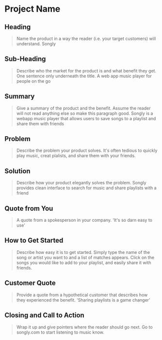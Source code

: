 # Project Name #

<!-- 
> This material was originally posted [here](http://www.quora.com/What-is-Amazons-approach-to-product-development-and-product-management). It is reproduced here for posterities sake.

There is an approach called "working backwards" that is widely used at Amazon. They work backwards from the customer, rather than starting with an idea for a product and trying to bolt customers onto it. While working backwards can be applied to any specific product decision, using this approach is especially important when developing new products or features.

For new initiatives a product manager typically starts by writing an internal press release announcing the finished product. The target audience for the press release is the new/updated product's customers, which can be retail customers or internal users of a tool or technology. Internal press releases are centered around the customer problem, how current solutions (internal or external) fail, and how the new product will blow away existing solutions.

If the benefits listed don't sound very interesting or exciting to customers, then perhaps they're not (and shouldn't be built). Instead, the product manager should keep iterating on the press release until they've come up with benefits that actually sound like benefits. Iterating on a press release is a lot less expensive than iterating on the product itself (and quicker!).

If the press release is more than a page and a half, it is probably too long. Keep it simple. 3-4 sentences for most paragraphs. Cut out the fat. Don't make it into a spec. You can accompany the press release with a FAQ that answers all of the other business or execution questions so the press release can stay focused on what the customer gets. My rule of thumb is that if the press release is hard to write, then the product is probably going to suck. Keep working at it until the outline for each paragraph flows. 

Oh, and I also like to write press-releases in what I call "Oprah-speak" for mainstream consumer products. Imagine you're sitting on Oprah's couch and have just explained the product to her, and then you listen as she explains it to her audience. That's "Oprah-speak", not "Geek-speak".

Once the project moves into development, the press release can be used as a touchstone; a guiding light. The product team can ask themselves, "Are we building what is in the press release?" If they find they're spending time building things that aren't in the press release (overbuilding), they need to ask themselves why. This keeps product development focused on achieving the customer benefits and not building extraneous stuff that takes longer to build, takes resources to maintain, and doesn't provide real customer benefit (at least not enough to warrant inclusion in the press release).
 -->
 
## Heading ##
  > Name the product in a way the reader (i.e. your target customers) will understand.
  Songly

## Sub-Heading ##
  > Describe who the market for the product is and what benefit they get. One sentence only underneath the title.
  A web app music player for people on the go

## Summary ##
  > Give a summary of the product and the benefit. Assume the reader will not read anything else so make this paragraph good.
 Songly is a webapp music player that allows users to save songs to a playlist and share them with friends

## Problem ##
  > Describe the problem your product solves.
  It's often tedious to quickly play music, creat plalists, and share them with your friends.
## Solution ##
  > Describe how your product elegantly solves the problem.
  Songly provides clean interface to search for music and share playlists with a friend

## Quote from You ##
  > A quote from a spokesperson in your company.
  'It's so darn easy to use'

## How to Get Started ##
  > Describe how easy it is to get started.
  Simply type the name of the song or artist you want to and a list of matches appears. Click on the songs you would like to add to your playlist, and easily share it with friends.

## Customer Quote ##
  > Provide a quote from a hypothetical customer that describes how they experienced the benefit.
  'Sharing playlists is a game changer'

## Closing and Call to Action ##
  > Wrap it up and give pointers where the reader should go next.
  Go to songly.com to start listening to music know.
